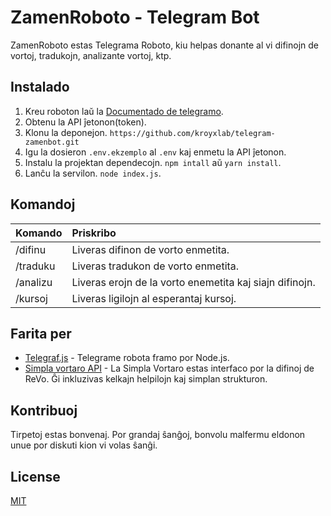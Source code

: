 # ZamenRoboto - Telegram Bot

ZamenRoboto estas Telegrama Roboto, kiu helpas donante al vi difinojn de
vortoj, tradukojn, analizante vortoj, ktp.

## Instalado

1. Kreu roboton laŭ la [Documentado de telegramo](https://core.telegram.org/bots#3-how-do-i-create-a-bot).
2. Obtenu la API ĵetonon(token).
3. Klonu la deponejon. `https://github.com/kroyxlab/telegram-zamenbot.git`
4. Igu la dosieron `.env.ekzemplo` al `.env` kaj enmetu la API ĵetonon.
5. Instalu la projektan dependecojn. `npm intall` aŭ `yarn install`.
6. Lanĉu la servilon. `node index.js`.

## Komandoj

| Komando  | Priskribo                                               |
| :------- | :------------------------------------------------------ |
| /difinu  | Liveras difinon de vorto enmetita.                      |
| /traduku | Liveras tradukon de vorto enmetita.                     |
| /analizu | Liveras erojn de la vorto enemetita kaj siajn difinojn. |
| /kursoj  | Liveras ligilojn al esperantaj kursoj.                  |

## Farita per

- [Telegraf.js](https://github.com/telegraf/telegraf) - Telegrame robota framo
  por Node.js.
- [Simpla vortaro API](http://www.simplavortaro.org/informo/api) - La Simpla
  Vortaro estas interfaco por la difinoj de ReVo. Ĝi inkluzivas kelkajn helpilojn
  kaj simplan strukturon.

## Kontribuoj

Tirpetoj estas bonvenaj. Por grandaj ŝanĝoj, bonvolu malfermu eldonon unue por
diskuti kion vi volas ŝanĝi.

## License

[MIT](https://choosealicense.com/licenses/mit/)

